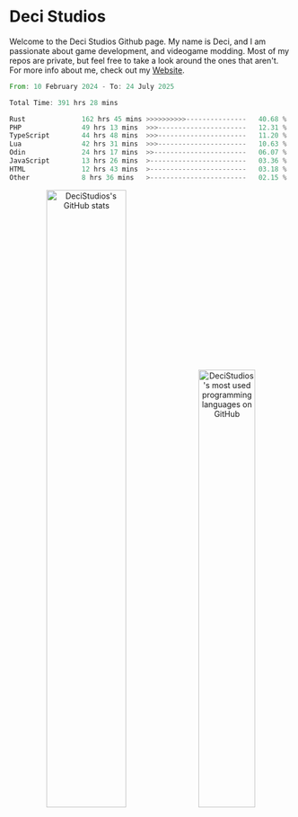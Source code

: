 # Deci Studios
Welcome to the Deci Studios Github page. My name is Deci, and I am passionate about game development, and videogame modding. Most of my repos are private, but feel free to take a look around the ones that aren't.
For more info about me, check out my <a href="https://decidev.co.uk" target="_blank">Website</a>.
<!--START_SECTION:waka-->

```rust
From: 10 February 2024 - To: 24 July 2025

Total Time: 391 hrs 28 mins

Rust              162 hrs 45 mins >>>>>>>>>>---------------   40.68 %
PHP               49 hrs 13 mins  >>>----------------------   12.31 %
TypeScript        44 hrs 48 mins  >>>----------------------   11.20 %
Lua               42 hrs 31 mins  >>>----------------------   10.63 %
Odin              24 hrs 17 mins  >>-----------------------   06.07 %
JavaScript        13 hrs 26 mins  >------------------------   03.36 %
HTML              12 hrs 43 mins  >------------------------   03.18 %
Other             8 hrs 36 mins   >------------------------   02.15 %
```

<!--END_SECTION:waka-->
<p align="center">
  <a href="https://github.com/anuraghazra/github-readme-stats" target="_blank"><img src="https://github-readme-stats.vercel.app/api?username=decistudios&show_icons=true&count_private=true&theme=omni&hide_border=true" alt="DeciStudios's GitHub stats" width="53.1%" /></a>
  <a href="https://github.com/anuraghazra/github-readme-stats" target="_blank"><img width="44.7%" src="https://github-readme-stats.vercel.app/api/top-langs/?username=decistudios&theme=omni&layout=compact&hide_border=true&langs_count=6" alt="DeciStudios's most used programming languages on GitHub" /></a>
</p>


